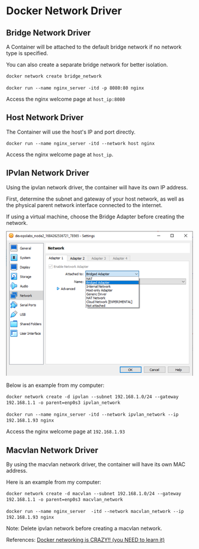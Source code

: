 # Docker Network Driver
## Bridge Network Driver
A Container will be attached to the default bridge network if no network type is specified. 

You can also create a separate bridge network for better isolation. 

    docker network create bridge_network

    docker run --name nginx_server -itd -p 8080:80 nginx

Access the nginx welcome page at `host_ip:8080`

## Host Network Driver
The Container will use the host's IP and port directly.

    docker run --name nginx_server -itd --network host nginx

Access the nginx welcome page at `host_ip`.
## IPvlan Network Driver
Using the ipvlan network driver, the container will have its own IP address.

First, determine the subnet and gateway of your host network, as well as the physical parent network interface connected to the internet.

If using a virtual machine, choose the Bridge Adapter before creating the network.

![virtual box network setting](resources/images/virtual%20box%20network%20setting.png)

Below is an example from my computer:

    docker network create -d ipvlan --subnet 192.168.1.0/24 --gateway 192.168.1.1 -o parent=enp0s3 ipvlan_network

    docker run --name nginx_server -itd --network ipvlan_network --ip 192.168.1.93 nginx

Access the nginx welcome page at `192.168.1.93`

## Macvlan Network Driver
By using the macvlan network driver, the container will have its own MAC address. 

Here is an example from my computer:

    docker network create -d macvlan --subnet 192.168.1.0/24 --gateway 192.168.1.1 -o parent=enp0s3 macvlan_network

    docker run --name nginx_server  -itd --network macvlan_network --ip 192.168.1.93 nginx


Note: Delete ipvlan network before creating a macvlan network.

References: [Docker networking is CRAZY!! (you NEED to learn it)](https://www.youtube.com/watch?v=bKFMS5C4CG0&t=1685s)